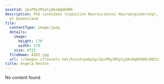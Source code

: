 ```yaml
---
assetid: 2puPByJM3yCyQAsWq6EWO6
description: PhD candidate (Cognitive Neuroscience/ Neuroengineering), The University
  of Queensland
file:
  contentType: image/jpeg
  details:
    image:
      height: 170
      width: 170
    size: 8723
  fileName: AIR2.jpg
  url: //images.ctfassets.net/bsux5spekp1p/2puPByJM3yCyQAsWq6EWO6/0021535050b4620650079c71309ccb01/AIR2.jpg
title: Angela Renton
---
```

No content found